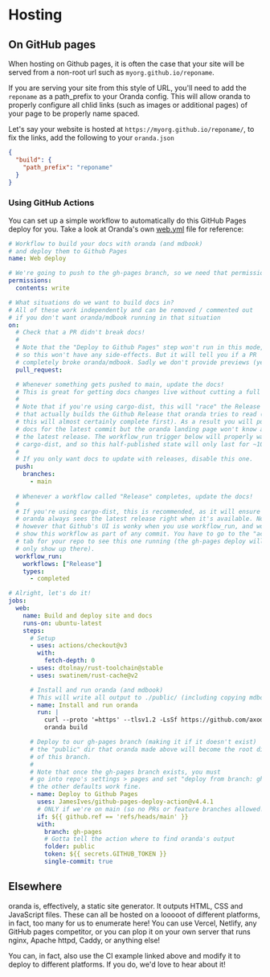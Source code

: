 # Hosting

## On GitHub pages

When hosting on Github pages, it is often the case that your site will be served from a non-root url such as `myorg.github.io/reponame`.

If you are serving your site from this style of URL, you'll need to add the `reponame` as a path_prefix to your Oranda config. This will allow oranda to properly configure all chlid links (such as images or additional pages) of your page to be properly name spaced.

Let's say your website is hosted at `https://myorg.github.io/reponame/`, to fix the links, add the following to your `oranda.json`

```json
{
  "build": {
    "path_prefix": "reponame"
  }
}
```

### Using GitHub Actions

You can set up a simple workflow to automatically do this GitHub Pages deploy for you. Take a look at Oranda's own
[web.yml] file for reference:

```yaml
# Workflow to build your docs with oranda (and mdbook)
# and deploy them to Github Pages
name: Web deploy

# We're going to push to the gh-pages branch, so we need that permission
permissions:
  contents: write

# What situations do we want to build docs in?
# All of these work independently and can be removed / commented out
# if you don't want oranda/mdbook running in that situation
on:
  # Check that a PR didn't break docs!
  #
  # Note that the "Deploy to Github Pages" step won't run in this mode,
  # so this won't have any side-effects. But it will tell you if a PR
  # completely broke oranda/mdbook. Sadly we don't provide previews (yet)!
  pull_request:

  # Whenever something gets pushed to main, update the docs!
  # This is great for getting docs changes live without cutting a full release.
  #
  # Note that if you're using cargo-dist, this will "race" the Release workflow
  # that actually builds the Github Release that oranda tries to read (and
  # this will almost certainly complete first). As a result you will publish
  # docs for the latest commit but the oranda landing page won't know about
  # the latest release. The workflow_run trigger below will properly wait for
  # cargo-dist, and so this half-published state will only last for ~10 minutes.
  #
  # If you only want docs to update with releases, disable this one.
  push:
    branches:
      - main
  
  # Whenever a workflow called "Release" completes, update the docs!
  #
  # If you're using cargo-dist, this is recommended, as it will ensure that
  # oranda always sees the latest release right when it's available. Note
  # however that Github's UI is wonky when you use workflow_run, and won't
  # show this workflow as part of any commit. You have to go to the "actions"
  # tab for your repo to see this one running (the gh-pages deploy will also
  # only show up there).
  workflow_run:
    workflows: ["Release"]
    types:
      - completed

# Alright, let's do it!
jobs:
  web:
    name: Build and deploy site and docs
    runs-on: ubuntu-latest
    steps:
      # Setup
      - uses: actions/checkout@v3
        with:
          fetch-depth: 0
      - uses: dtolnay/rust-toolchain@stable
      - uses: swatinem/rust-cache@v2

      # Install and run oranda (and mdbook)
      # This will write all output to ./public/ (including copying mdbook's output to there)
      - name: Install and run oranda
        run: |
          curl --proto '=https' --tlsv1.2 -LsSf https://github.com/axodotdev/oranda/releases/download/v0.1.0-prerelease.5/oranda-installer.sh | sh
          oranda build

      # Deploy to our gh-pages branch (making it if it doesn't exist)
      # the "public" dir that oranda made above will become the root dir
      # of this branch.
      #
      # Note that once the gh-pages branch exists, you must
      # go into repo's settings > pages and set "deploy from branch: gh-pages"
      # the other defaults work fine.
      - name: Deploy to Github Pages
        uses: JamesIves/github-pages-deploy-action@v4.4.1
        # ONLY if we're on main (so no PRs or feature branches allowed!)
        if: ${{ github.ref == 'refs/heads/main' }}
        with:
          branch: gh-pages
          # Gotta tell the action where to find oranda's output
          folder: public
          token: ${{ secrets.GITHUB_TOKEN }}
          single-commit: true
```

## Elsewhere

oranda is, effectively, a static site generator. It outputs HTML, CSS and JavaScript files. These can all be hosted on a
looooot of different platforms, in fact, too many for us to enumerate here! You can use Vercel, Netlify, any GitHub pages
competitor, or you can plop it on your own server that runs nginx, Apache httpd, Caddy, or anything else!

You can, in fact, also use the CI example linked above and modify it to deploy to different platforms. If you do,
we'd love to hear about it!

[web.yml]: https://github.com/axodotdev/oranda/blob/main/.github/workflows/web.yml